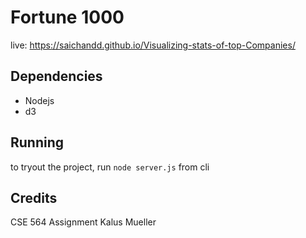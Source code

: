 # Fortune 1000
live: https://saichandd.github.io/Visualizing-stats-of-top-Companies/


## Dependencies
- Nodejs
- d3

## Running

to tryout the project, run ```node server.js``` from cli

## Credits
CSE 564 Assignment
Kalus Mueller
